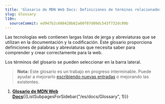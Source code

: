 ```yaml
---
title: 'Glosario de MDN Web Docs: Definiciones de términos relacionados con la Web'
slug: Glossary
l10n:
  sourceCommit: ed947b2c608428b62a60f07d09dc543f732dc09b
---
```


Las tecnologías web contienen largas listas de jerga y abreviaturas que se utilizan en la documentación y la codificación. Este glosario proporciona definiciones de palabras y abreviaturas que necesita saber para comprender y crear correctamente para la web.

Los términos del glosario se pueden seleccionar en la barra lateral.

> **Nota:** Este glosario es un trabajo en progreso interminable. Puede ayudar a mejorarlo [escribiendo nuevas entradas](/es/docs/MDN/Writing_guidelines/Howto/Write_a_new_entry_in_the_Glossary) o mejorando las existentes.

<section id="Quick_links">
 <ol>
  <li><strong><a href="/es/docs/Glossary">Glosario de MDN Web Docs</a></strong>{{ListSubpagesForSidebar("/es/docs/Glossary", 1)}}</li>
 </ol>
</section>
